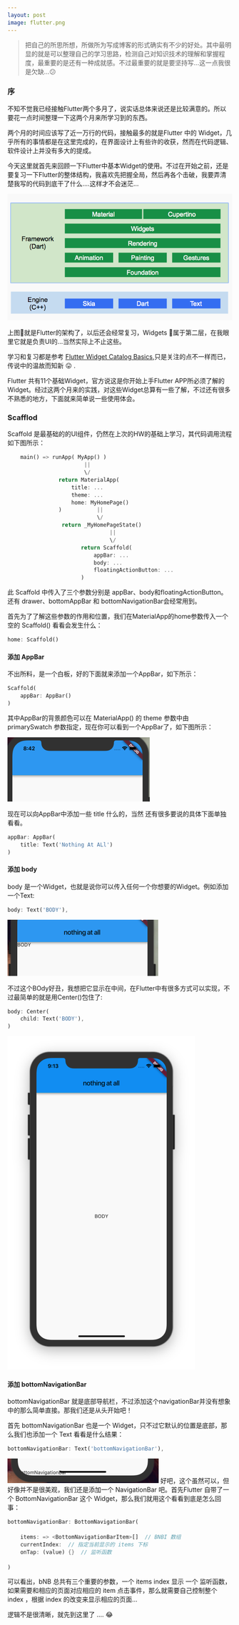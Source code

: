 ```yaml
---
layout: post
image: flutter.png
---
```

>把自己的所思所想，所做所为写成博客的形式确实有不少的好处。其中最明显的就是可以整理自己的学习思路，检测自己对知识技术的理解和掌握程度，最重要的是还有一种成就感。不过最重要的就是要坚持写...这一点我很是欠缺...😕

### 序

不知不觉我已经接触Flutter两个多月了，说实话总体来说还是比较满意的。所以要花一点时间整理一下这两个月来所学习到的东西。

两个月的时间应该写了近一万行的代码，接触最多的就是Flutter 中的 Widget，几乎所有的事情都是在这里完成的，在界面设计上有些许的收获，然而在代码逻辑、软件设计上并没有多大的提成。

今天这里就首先来回顾一下Flutter中基本Widget的使用。不过在开始之前，还是要复习一下Flutter的整体结构，我喜欢先把握全局，然后再各个击破，我要弄清楚我写的代码到底干了什么....这样才不会迷茫...

![Flutter Architecture](/assets/images/basicwidget/flutter_architecture.png)

上图就是Flutter的架构了，以后还会经常复习，Widgets 属于第二层，在我眼里它就是负责UI的...当然实际上不止这些。

学习和复习都是参考 [Flutter Widget Catalog Basics](https://flutter.io/widgets/basics/),只是关注的点不一样而已，传说中的温故而知新 😛 .

Flutter 共有11个基础Widget，官方说这是你开始上手Flutter APP所必须了解的Widget。经过这两个月来的实践，对这些Widget总算有一些了解，不过还有很多不熟悉的地方，下面就来简单说一些使用体会。

### Scafflod
Scaffold 是最基础的的UI组件，仍然在上次的HW的基础上学习，其代码调用流程如下图所示：

```dart
    main() => runApp( MyApp() )
                        ||
                        \/
                return MaterialApp(
                    title: ...
                    theme: ...
                    home: MyHomePage()
                )           ||
                            \/
                 return _MyHomePageState()  
                                ||
                                \/
                       return Scaffold(
                           appBar: ...
                           body: ...
                           floatingActionButton: ...
                       )                  
```                  

此 Scaffold 中传入了三个参数分别是 appBar、body和floatingActionButton。还有 drawer、bottomAppBar 和 bottomNavigationBar会经常用到。

首先为了了解这些参数的作用和位置，我们在MaterialApp的home参数传入一个空的 Scaffold() 看看会发生什么：
```dart
home: Scaffold()
```
#### 添加 AppBar

不出所料，是一个白板，好的下面就来添加一个AppBar，如下所示：

```dart
Scaffold(
    appBar: AppBar()
)
```

其中AppBar的背景颜色可以在 MaterialApp() 的 theme 参数中由 primarySwatch 参数指定，现在你可以看到一个AppBar了，如下图所示：

![addAppBar](/assets/images/basicwidget/addappbar.png)

现在可以向AppBar中添加一些 title 什么的，当然 还有很多要说的具体下面单独看看。

```dart
appBar: AppBar(
    title: Text('Nothing At ALl')
)
```

#### 添加 body
body 是一个Widget，也就是说你可以传入任何一个你想要的Widget。例如添加一个Text:

```dart
body: Text('BODY'),
```

![text](/assets/images/basicwidget/text.png)

不过这个BOdy好丑，我想把它显示在中间，在Flutter中有很多方式可以实现，不过最简单的就是用Center()包住了:

```dart
body: Center(
    child: Text('BODY'),
)
```

![text](/assets/images/basicwidget/centertext.png)

#### 添加 bottomNavigationBar
bottomNavigationBar 就是底部导航栏，不过添加这个navigationBar并没有想象中的那么简单直接。那我们还是从头开始吧！

首先 bottomNavigationBar 也是一个 Widget，只不过它默认的位置是底部，那么我们也添加一个 Text 看看是什么结果：

```dart
bottomNavigationBar: Text('bottomNavigationBar'),
```

![text](/assets/images/basicwidget/bottomtext.png)
好吧，这个虽然可以，但好像并不是很美观，我们还是添加一个 NavigationBar 吧。首先Flutter 自带了一个 BottomNavigationBar 这个 Widget，那么我们就用这个看看到底是怎么回事：

```dart
bottomNavigationBar: BottomNavigationBar(

    items: => <BottomNavigationBarItem>[]  // BNBI 数组
    currentIndex:  // 指定当前显示的 items 下标 
    onTap: (value) {}  // 监听函数 

)
```

可以看出，bNB 总共有三个重要的参数，一个 items index 显示 一个 监听函数，如果需要和相应的页面对应相应的 item 点击事件，那么就需要自己控制整个 index ，根据 index 的改变来显示相应的页面...



逻辑不是很清晰，就先到这里了 .... 😂
